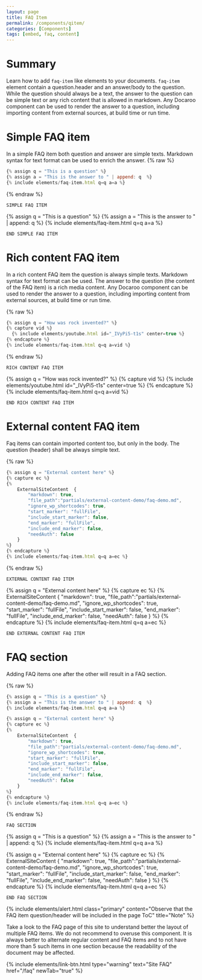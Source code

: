 ```yaml
---
layout: page
title: FAQ Item
permalink: /components/qitem/
categories: [Components]
tags: [embed, faq, content]
---
```


# Summary
Learn how to add `faq-item` like elements to your documents. `faq-item` element contain a question.header and an answer/body to the question. While the question should always be a text, the answer to the question can be simple text or any rich content that is allowed in markdown. Any Docaroo component can be used to render the answer to a question, including importing content from external sources, at build time or run time.

# Simple FAQ item
In a simple FAQ item both question and answer are simple texts. Markdown syntax for text format can be used to enrich the answer. 
{% raw %}
```javascript
{% assign q = "This is a question" %}
{% assign a = "This is the answer to " | append: q  %}
{% include elements/faq-item.html q=q a=a %}
```
{% endraw %}

`SIMPLE FAQ ITEM`

{% assign q = "This is a question" %}
{% assign a = "This is the answer to " | append: q  %}
{% include elements/faq-item.html q=q a=a %}

`END SIMPLE FAQ ITEM`

# Rich content FAQ item
In a rich content FAQ item the question is always simple texts. Markdown syntax for text format can be used. The answer to the question (the content of the FAQ item) is a rich media content. Any Docaroo component can be used to render the answer to a question, including importing content from external sources, at build time or run time.

{% raw %}
```javascript
{% assign q = "How was rock invented?" %}
{% capture vid %}
  {% include elements/youtube.html id="_IVyPi5-t1s" center=true %}
{% endcapture %}
{% include elements/faq-item.html q=q a=vid %}
```
{% endraw %}

`RICH CONTENT FAQ ITEM`

{% assign q = "How was rock invented?" %}
{% capture vid %}
  {% include elements/youtube.html id="_IVyPi5-t1s" center=true %}
{% endcapture %}
{% include elements/faq-item.html q=q a=vid %}

`END RICH CONTENT FAQ ITEM`

# External content FAQ item
Faq items can contain imported content too, but only in the body. The question (header) shall be always simple text.

{% raw %}
```javascript
{% assign q = "External content here" %}
{% capture ec %}
{% 
    ExternalSiteContent  {
        "markdown": true,
        "file_path":"partials/external-content-demo/faq-demo.md", 
        "ignore_wp_shortcodes": true, 
        "start_marker": "fullFile", 
        "include_start_marker": false,
        "end_marker": "fullFile",
        "include_end_marker": false,
        "needAuth": false 
    }
%}
{% endcapture %}
{% include elements/faq-item.html q=q a=ec %}
```
{% endraw %}

`EXTERNAL CONTENT FAQ ITEM`

{% assign q = "External content here" %}
{% capture ec %}
{% 
    ExternalSiteContent  {
        "markdown": true,
        "file_path":"partials/external-content-demo/faq-demo.md", 
        "ignore_wp_shortcodes": true, 
        "start_marker": "fullFile", 
        "include_start_marker": false,
        "end_marker": "fullFile",
        "include_end_marker": false,
        "needAuth": false 
    }
%}
{% endcapture %}
{% include elements/faq-item.html q=q a=ec %}

`END EXTERNAL CONTENT FAQ ITEM`

# FAQ section
Adding FAQ items one after the other will result in a FAQ section.

{% raw %}
```javascript
{% assign q = "This is a question" %}
{% assign a = "This is the answer to " | append: q  %}
{% include elements/faq-item.html q=q a=a %}

{% assign q = "External content here" %}
{% capture ec %}
{% 
    ExternalSiteContent  {
        "markdown": true,
        "file_path":"partials/external-content-demo/faq-demo.md", 
        "ignore_wp_shortcodes": true, 
        "start_marker": "fullFile", 
        "include_start_marker": false,
        "end_marker": "fullFile",
        "include_end_marker": false,
        "needAuth": false 
    }
%}
{% endcapture %}
{% include elements/faq-item.html q=q a=ec %}
```
{% endraw %}

`FAQ SECTION`

{% assign q = "This is a question" %}
{% assign a = "This is the answer to " | append: q  %}
{% include elements/faq-item.html q=q a=a %}

{% assign q = "External content here" %}
{% capture ec %}
{% 
    ExternalSiteContent  {
        "markdown": true,
        "file_path":"partials/external-content-demo/faq-demo.md", 
        "ignore_wp_shortcodes": true, 
        "start_marker": "fullFile", 
        "include_start_marker": false,
        "end_marker": "fullFile",
        "include_end_marker": false,
        "needAuth": false 
    }
%}
{% endcapture %}
{% include elements/faq-item.html q=q a=ec %}

`END FAQ SECTION`

{% include elements/alert.html class="primary" content="Observe that the FAQ item question/header will be included in the page ToC" title="Note" %}

Take a look to the FAQ page of this site to understand better the layout of multiple FAQ items. We do not recommend to overuse this component. It is always better to alternate regular content and FAQ items and to not have more than 5 such items in one section because the readability of the document may be affected.

{% include elements/link-btn.html type="warning" text="Site FAQ" href="/faq" newTab="true" %}